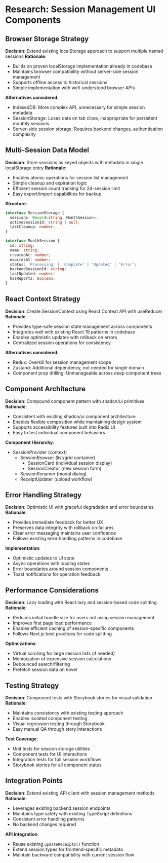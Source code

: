 # Research: Session Management UI Components

## Browser Storage Strategy

**Decision**: Extend existing localStorage approach to support multiple named sessions
**Rationale**:
- Builds on proven localStorage implementation already in codebase
- Maintains browser compatibility without server-side session management
- Supports offline access to historical sessions
- Simple implementation with well-understood browser APIs

**Alternatives considered**:
- IndexedDB: More complex API, unnecessary for simple session metadata
- SessionStorage: Loses data on tab close, inappropriate for persistent monthly sessions
- Server-side session storage: Requires backend changes, authentication complexity

## Multi-Session Data Model

**Decision**: Store sessions as keyed objects with metadata in single localStorage entry
**Rationale**:
- Enables atomic operations for session list management
- Simple cleanup and expiration logic
- Efficient session count tracking for 24-session limit
- Easy export/import capabilities for backup

**Structure**:
```typescript
interface SessionStorage {
  sessions: Record<string, MonthSession>;
  activeSessionId: string | null;
  lastCleanup: number;
}

interface MonthSession {
  id: string;
  name: string;
  createdAt: number;
  expiresAt: number;
  status: 'Processing' | 'Complete' | 'Updated' | 'Error';
  backendSessionId: string;
  lastUpdated: number;
  hasReports: boolean;
}
```

## React Context Strategy

**Decision**: Create SessionContext using React Context API with useReducer
**Rationale**:
- Provides type-safe session state management across components
- Integrates well with existing React 19 patterns in codebase
- Enables optimistic updates with rollback on errors
- Centralized session operations for consistency

**Alternatives considered**:
- Redux: Overkill for session management scope
- Zustand: Additional dependency, not needed for single domain
- Component prop drilling: Unmanageable across deep component trees

## Component Architecture

**Decision**: Compound component pattern with shadcn/ui primitives
**Rationale**:
- Consistent with existing shadcn/ui component architecture
- Enables flexible composition while maintaining design system
- Supports accessibility features built into Radix UI
- Easy to test individual component behaviors

**Component Hierarchy**:
- SessionProvider (context)
  - SessionBrowser (list/grid container)
    - SessionCard (individual session display)
    - SessionCreator (new session form)
  - SessionRenamer (modal dialog)
  - ReceiptUpdater (upload workflow)

## Error Handling Strategy

**Decision**: Optimistic UI with graceful degradation and error boundaries
**Rationale**:
- Provides immediate feedback for better UX
- Preserves data integrity with rollback on failures
- Clear error messaging maintains user confidence
- Follows existing error handling patterns in codebase

**Implementation**:
- Optimistic updates to UI state
- Async operations with loading states
- Error boundaries around session components
- Toast notifications for operation feedback

## Performance Considerations

**Decision**: Lazy loading with React.lazy and session-based code splitting
**Rationale**:
- Reduces initial bundle size for users not using session management
- Improves first page load performance
- Enables efficient caching of session-specific components
- Follows Next.js best practices for code splitting

**Optimizations**:
- Virtual scrolling for large session lists (if needed)
- Memoization of expensive session calculations
- Debounced search/filtering
- Prefetch session data on hover

## Testing Strategy

**Decision**: Component tests with Storybook stories for visual validation
**Rationale**:
- Maintains consistency with existing testing approach
- Enables isolated component testing
- Visual regression testing through Storybook
- Easy manual QA through story interactions

**Test Coverage**:
- Unit tests for session storage utilities
- Component tests for UI interactions
- Integration tests for full session workflows
- Storybook stories for all component states

## Integration Points

**Decision**: Extend existing API client with session management methods
**Rationale**:
- Leverages existing backend session endpoints
- Maintains type safety with existing TypeScript definitions
- Consistent error handling patterns
- No backend changes required

**API Integration**:
- Reuse existing `updateReceipts()` function
- Extend session types for frontend-specific metadata
- Maintain backward compatibility with current session flow